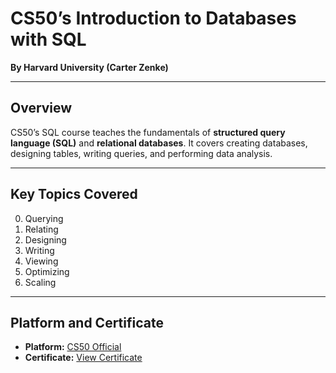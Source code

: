 # **CS50’s Introduction to Databases with SQL**

**By Harvard University (Carter Zenke)**

---

## **Overview**

CS50’s SQL course teaches the fundamentals of **structured query language (SQL)** and **relational databases**. It covers creating databases, designing tables, writing queries, and performing data analysis.

---

## **Key Topics Covered**

0. Querying
1. Relating
2. Designing
3. Writing
4. Viewing
5. Optimizing
6. Scaling


---

## **Platform and Certificate**

* **Platform:** [CS50 Official](https://cs50.harvard.edu/sql/)
* **Certificate:** [View Certificate](https://cs50.harvard.edu/certificates/9f9a5383-272f-4a10-b332-0dd6795cf278)
